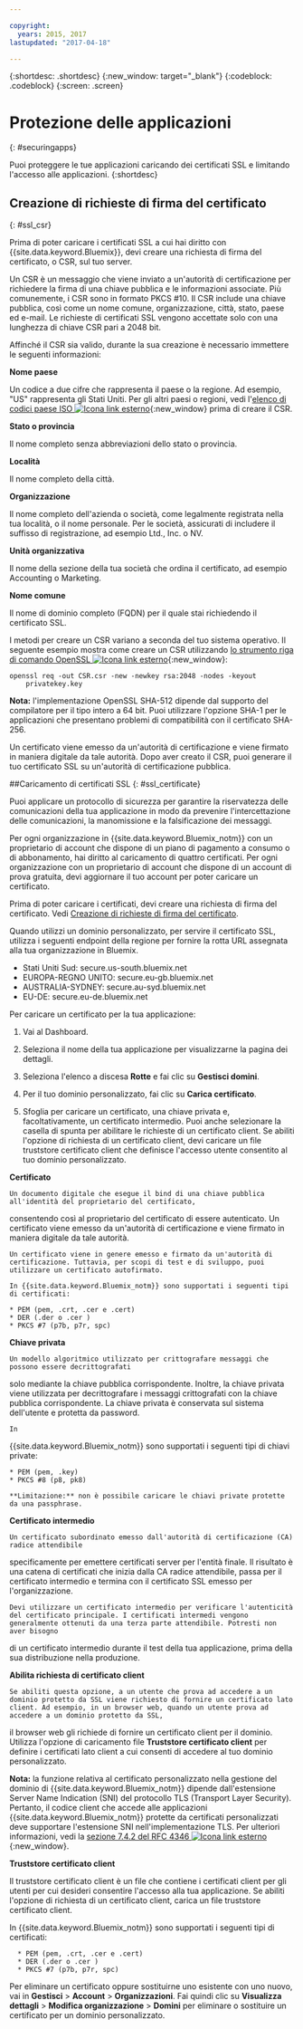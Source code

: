 ```yaml
---

copyright:
  years: 2015, 2017
lastupdated: "2017-04-18"

---
```



{:shortdesc: .shortdesc}
{:new_window: target="_blank"}
{:codeblock: .codeblock}
{:screen: .screen}

# Protezione delle applicazioni
{: #securingapps}


Puoi proteggere le tue applicazioni caricando dei certificati SSL e limitando l'accesso alle applicazioni.
{:shortdesc}

## Creazione di richieste di firma del certificato
{: #ssl_csr}

Prima di poter caricare i certificati SSL a cui hai diritto con {{site.data.keyword.Bluemix}}, devi creare una richiesta di firma del certificato, o CSR, sul tuo server.

Un CSR è un messaggio che viene inviato a un'autorità di certificazione per richiedere la firma di una chiave pubblica
e le informazioni associate. Più comunemente, i CSR sono in formato PKCS #10. Il CSR include una chiave pubblica,
così come un nome comune, organizzazione, città, stato, paese ed e-mail. Le richieste di certificati SSL
vengono accettate solo con una lunghezza di chiave CSR pari a 2048 bit.

Affinché il CSR sia valido, durante la sua creazione è necessario immettere le seguenti informazioni:

**Nome paese**

  Un codice a due cifre che rappresenta il paese o la regione. Ad esempio, "US" rappresenta gli Stati
Uniti. Per gli altri paesi o regioni, vedi l'[elenco di codici paese ISO ![Icona link esterno](../icons/launch-glyph.svg)](https://www.iso.org/obp/ui/#search){:new_window} prima di creare il CSR.

**Stato o provincia**

  Il nome completo senza abbreviazioni dello stato o provincia.

**Località**

  Il nome completo della città.

**Organizzazione**

  Il nome completo dell'azienda o società, come legalmente registrata nella tua località, o il nome
personale. Per le società, assicurati di includere il suffisso di registrazione, ad esempio Ltd., Inc. o NV.

**Unità organizzativa**

  Il nome della sezione della tua società che ordina il certificato, ad esempio Accounting o
Marketing.

**Nome comune**

  Il nome di dominio completo (FQDN) per il quale stai richiedendo il certificato SSL.

I metodi per creare un CSR variano a seconda del tuo sistema operativo. Il seguente esempio mostra come creare un CSR utilizzando [lo strumento riga di comando OpenSSL ![Icona link esterno](../icons/launch-glyph.svg)](http://www.openssl.org/){:new_window}:

```
openssl req -out CSR.csr -new -newkey rsa:2048 -nodes -keyout
    privatekey.key
```

**Nota:** l'implementazione OpenSSL SHA-512 dipende dal supporto del compilatore per il tipo intero a 64 bit. Puoi utilizzare
l'opzione SHA-1 per le applicazioni che presentano problemi di compatibilità con il certificato
SHA-256.

Un certificato viene emesso da un'autorità di
certificazione e viene firmato in maniera digitale da tale autorità. Dopo aver creato il CSR, puoi generare il tuo certificato SSL su un'autorità di certificazione pubblica.

##Caricamento di certificati SSL
{: #ssl_certificate}

Puoi applicare un protocollo di sicurezza per garantire la riservatezza
delle comunicazioni della tua applicazione in modo da prevenire l'intercettazione delle comunicazioni,
la manomissione e la falsificazione dei messaggi.

Per ogni organizzazione in {{site.data.keyword.Bluemix_notm}} con un proprietario di account che dispone di un piano di pagamento a consumo o di abbonamento, hai diritto al caricamento di quattro certificati. Per ogni organizzazione con un proprietario di account che dispone di un account di prova gratuita, devi aggiornare il tuo account per poter caricare un certificato.

Prima di poter caricare i certificati, devi creare una
richiesta di firma del certificato. Vedi [Creazione di richieste di firma del certificato](#ssl_csr).

Quando utilizzi un dominio personalizzato, per servire il certificato SSL, utilizza i seguenti endpoint della regione per fornire la rotta URL assegnata alla tua organizzazione in Bluemix.

  * Stati Uniti Sud: secure.us-south.bluemix.net
  * EUROPA-REGNO UNITO: secure.eu-gb.bluemix.net
  * AUSTRALIA-SYDNEY: secure.au-syd.bluemix.net
  * EU-DE: secure.eu-de.bluemix.net


Per caricare un certificato per la tua applicazione:

1. Vai al Dashboard.

2. Seleziona il nome della tua applicazione per visualizzarne la pagina dei dettagli.

3. Seleziona l'elenco a discesa **Rotte** e fai clic su **Gestisci domini**.

3. Per il tuo dominio personalizzato, fai clic su **Carica certificato**.

4. Sfoglia per caricare un certificato, una chiave privata e,
facoltativamente, un certificato intermedio. Puoi anche selezionare la casella di spunta per abilitare le richieste di un certificato client. Se abiliti l'opzione di richiesta di un certificato client, devi caricare un file truststore certificato client che definisce l'accesso utente consentito al tuo dominio personalizzato.

  **Certificato**

    Un documento digitale che esegue il bind di una chiave pubblica all'identità del proprietario del certificato,
consentendo così al proprietario del certificato di essere autenticato. Un certificato viene emesso da un'autorità di
certificazione e viene firmato in maniera digitale da tale autorità.

    Un certificato viene in genere emesso e firmato da un'autorità di certificazione. Tuttavia, per scopi di test e di sviluppo, puoi utilizzare un certificato autofirmato.

    In {{site.data.keyword.Bluemix_notm}} sono supportati i seguenti tipi di certificati:

	* PEM (pem, .crt, .cer e .cert)
	* DER (.der o .cer )
	* PKCS #7 (p7b, p7r, spc)

  **Chiave privata**

    Un modello algoritmico utilizzato per crittografare messaggi che possono essere decrittografati
solo mediante la chiave pubblica corrispondente. Inoltre, la chiave privata viene utilizzata per decrittografare i messaggi crittografati con la chiave pubblica corrispondente. La chiave privata è conservata sul sistema dell'utente e protetta da password.

    In
{{site.data.keyword.Bluemix_notm}} sono supportati i seguenti tipi di chiavi private:

    * PEM (pem, .key)
    * PKCS #8 (p8, pk8)

    **Limitazione:** non è possibile caricare le chiavi private protette da una passphrase.

  **Certificato intermedio**

    Un certificato subordinato emesso dall'autorità di certificazione (CA) radice attendibile
specificamente per emettere certificati server per l'entità finale. Il risultato è una catena di certificati
che inizia dalla CA radice attendibile, passa per il certificato intermedio e termina con il certificato
SSL emesso per l'organizzazione.

    Devi utilizzare un certificato intermedio per verificare l'autenticità del certificato principale. I certificati intermedi vengono generalmente ottenuti da una terza parte attendibile. Potresti non aver bisogno
di un certificato intermedio durante il test della tua applicazione, prima della sua distribuzione nella produzione.

  **Abilita richiesta di certificato client**

    Se abiliti questa opzione, a un utente che prova ad accedere a un dominio protetto da SSL viene richiesto di fornire un certificato lato client. Ad esempio, in un browser web, quando un utente prova ad accedere a un dominio protetto da SSL,
il browser web gli richiede di fornire un certificato client per il dominio. Utilizza l'opzione di caricamento file **Truststore certificato client** per definire i certificati lato client a cui consenti di accedere al tuo dominio personalizzato.

  **Nota:** la funzione relativa al certificato personalizzato nella gestione del dominio di {{site.data.keyword.Bluemix_notm}} dipende dall'estensione Server Name Indication (SNI) del protocollo TLS (Transport Layer Security). Pertanto, il codice
client che accede alle applicazioni {{site.data.keyword.Bluemix_notm}}
protette da certificati personalizzati deve supportare l'estensione SNI nell'implementazione
TLS. Per ulteriori informazioni, vedi la [sezione 7.4.2 del RFC 4346 ![Icona link esterno](../icons/launch-glyph.svg)](http://tools.ietf.org/html/rfc4346#section-7.4.2){:new_window}.

  **Truststore certificato client**

  Il truststore certificato client è un file che contiene i certificati client per gli utenti per cui desideri consentire l'accesso alla tua applicazione. Se abiliti l'opzione di richiesta di un certificato client, carica un file truststore certificato client.

   In {{site.data.keyword.Bluemix_notm}} sono supportati i seguenti tipi di certificati:

      * PEM (pem, .crt, .cer e .cert)
	  * DER (.der o .cer )
      * PKCS #7 (p7b, p7r, spc)

Per eliminare un certificato oppure sostituirne uno esistente con uno nuovo, vai in **Gestisci** > **Account** > **Organizzazioni**. Fai quindi clic su **Visualizza dettagli** > **Modifica organizzazione** > **Domini** per eliminare o sostituire un certificato per un dominio personalizzato.
